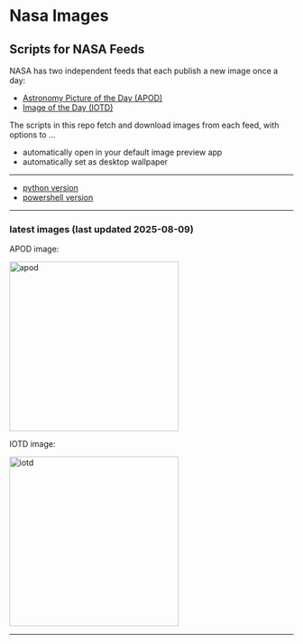 # Nasa Images

## Scripts for NASA Feeds

NASA has two independent feeds that each publish a new image once a day:

- [Astronomy Picture of the Day (APOD)](https://apod.nasa.gov/apod/)
- [Image of the Day (IOTD)](https://www.nasa.gov/image-of-the-day/)

The scripts in this repo fetch and download images from each feed, with options to ...

- automatically open in your default image preview app
- automatically set as desktop wallpaper

---

- [python version](./python/README.md)
- [powershell version](./powershell/README.md)

---

### latest images (last updated 2025-08-09)

APOD image:

<a href="https://apod.nasa.gov/apod/image/2508/3I_Hubble.jpg"><img alt="apod" src="https://apod.nasa.gov/apod/image/2508/3I_Hubble.jpg" height="300" /></a>

IOTD image:

<a href="https://www.nasa.gov/image-detail/unannotated-full-res-for-display/"><img alt="iotd" src="https://www.nasa.gov/wp-content/uploads/2025/08/unannotated-full-res-for-display.png" height="300" /></a>

---
